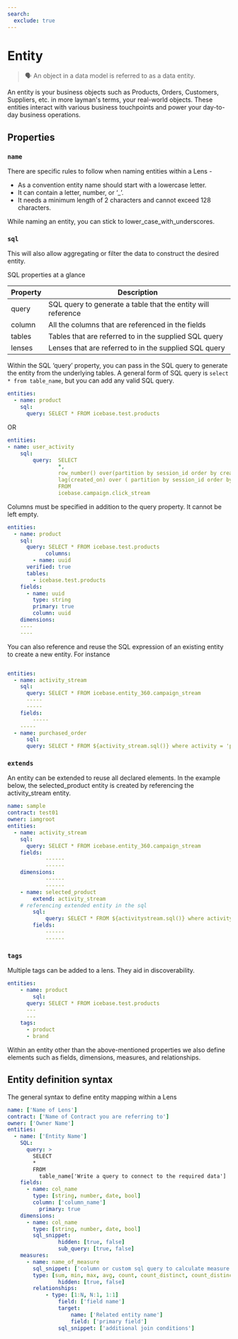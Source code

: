```yaml
---
search:
  exclude: true
---
```


# Entity

> 🗣 An object in a data model is referred to as a data entity.


An entity is your business objects such as Products, Orders, Customers, Suppliers, etc. in more layman's terms, your real-world objects. These entities interact with various business touchpoints and power your day-to-day business operations.

## Properties

### **`name`**

There are specific rules to follow when naming entities within a Lens -

- As a convention entity name should start with a lowercase letter.
- It can contain a letter, number, or ‘_’.
- It needs a minimum length of 2 characters and cannot exceed 128 characters.

While naming an entity, you can stick to lower_case_with_underscores.

### **`sql`**

This will also allow aggregating or filter the data to construct the desired entity.

SQL properties at a glance

| Property | Description |
| --- | --- |
| query | SQL query to generate a table that the entity will reference |
| column | All the columns that are referenced in the fields |
| tables | Tables that are referred to in the supplied SQL query |
| lenses | Lenses that are referred to in the supplied SQL query |

Within the SQL ‘query’ property, you can pass in the SQL query to generate the entity from the underlying tables.  A general form of SQL query is `select * from table_name`, but you can add any valid SQL query.

```yaml
entities:
  - name: product
    sql:
      query: SELECT * FROM icebase.test.products
```

OR

```yaml
entities:
- name: user_activity
	sql:
		query:  SELECT
		        *,
		        row_number() over(partition by session_id order by created_on) as row_num,
		        lag(created_on) over ( partition by session_id order by created_on ) last_act_time
		        FROM
		        icebase.campaign.click_stream
```

Columns must be specified in addition to the query property. It cannot be left empty. 

```yaml
entities:
  - name: product
    sql:
      query: SELECT * FROM icebase.test.products
			columns:
        - name: uuid
      verified: true
      tables:
        - icebase.test.products
    fields:
      - name: uuid
        type: string
        primary: true
        column: uuid
    dimensions:
    ----
    ----
```

You can also reference and reuse the SQL expression of an existing entity to create a new entity. For instance 

```yaml

entities:
  - name: activity_stream
    sql:
      query: SELECT * FROM icebase.entity_360.campaign_stream
      -----
      -----
    fields:
		-----
    -----
  - name: purchased_order
	  sql:
      query: SELECT * FROM ${activity_stream.sql()} where activity = 'purchased_order'
```

### **`extends`**

An entity can be extended to reuse all declared elements. In the example below, the selected_product entity is created by referencing the activity_stream entity.

```yaml
name: sample
contract: test01
owner: iamgroot
entities:
  - name: activity_stream
    sql:
      query: SELECT * FROM icebase.entity_360.campaign_stream
    fields:
			------
			------
    dimensions:
			------
			------
	- name: selected_product
		extend: activity_stream
    # referencing extended entity in the sql
		sql:
			query: SELECT * FROM ${activitystream.sql()} where activity = 'selected_product'
		fields:
			------
			------
```

### **`tags`**

Multiple tags can be added to a lens. They aid in discoverability.

```yaml
entities:
	- name: product
		sql: 
      query: SELECT * FROM icebase.test.products
      ---
      ---
    tags:
      - product
      - brand
```

Within an entity other than the above-mentioned properties we also define elements such as fields, dimensions, measures, and relationships.

## Entity definition syntax

The general syntax to define entity mapping within a Lens

```yaml
name: ['Name of Lens']
contract: ['Name of Contract you are referring to']
owner: ['Owner Name']
entities:
  - name: ['Entity Name']
    SQL:
      query: > 
        SELECT
        * 
        FROM
	      table_name['Write a query to connect to the required data']						
    fields:        
      - name: col_name
        type: [string, number, date, bool]
        column: ['column_name']
	      primary: true
    dimensions:
      - name: col_name
        type: [string, number, date, bool]
        sql_snippet: 
				hidden: [true, false]
				sub_query: [true, false]
    measures:
      - name: name_of_measure
        sql_snippet: ['column or custom sql query to calculate measure']
        type: [sum, min, max, avg, count, count_distinct, count_distinct_approx, running_total, number]
				hidden: [true, false]
		relationships:
			- type: [1:N, N:1, 1:1]
				field: ['field name']
				target:
					name: ['Related entity name']
					field: ['primary field']
				sql_snippet: ['additional join conditions']
```
